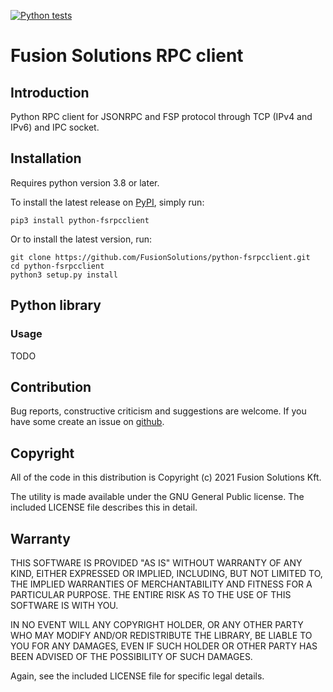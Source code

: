 [![Python tests](https://github.com/FusionSolutions/python-fsrpcclient/actions/workflows/python-package.yml/badge.svg?branch=master)](https://github.com/FusionSolutions/python-fsrpcclient/actions/workflows/python-package.yml)
# Fusion Solutions RPC client

## Introduction

Python RPC client for JSONRPC and FSP protocol through TCP (IPv4 and IPv6) and IPC socket.

## Installation

Requires python version 3.8 or later.

To install the latest release on [PyPI](https://pypi.org/project/python-fsrpcclient/),
simply run:

```shell
pip3 install python-fsrpcclient
```

Or to install the latest version, run:

```shell
git clone https://github.com/FusionSolutions/python-fsrpcclient.git
cd python-fsrpcclient
python3 setup.py install
```

## Python library

### Usage

TODO

## Contribution

Bug reports, constructive criticism and suggestions are welcome. If you have some create an issue on [github](https://github.com/FusionSolutions/python-fsrpcclient/issues).

## Copyright

All of the code in this distribution is Copyright (c) 2021 Fusion Solutions Kft.

The utility is made available under the GNU General Public license. The included LICENSE file describes this in detail.

## Warranty

THIS SOFTWARE IS PROVIDED "AS IS" WITHOUT WARRANTY OF ANY KIND, EITHER EXPRESSED OR IMPLIED, INCLUDING, BUT NOT LIMITED TO, THE IMPLIED WARRANTIES OF MERCHANTABILITY AND FITNESS FOR A PARTICULAR PURPOSE. THE ENTIRE RISK AS TO THE USE OF THIS SOFTWARE IS WITH YOU.

IN NO EVENT WILL ANY COPYRIGHT HOLDER, OR ANY OTHER PARTY WHO MAY MODIFY AND/OR REDISTRIBUTE THE LIBRARY, BE LIABLE TO YOU FOR ANY DAMAGES, EVEN IF SUCH HOLDER OR OTHER PARTY HAS BEEN ADVISED OF THE POSSIBILITY OF SUCH DAMAGES.

Again, see the included LICENSE file for specific legal details.
